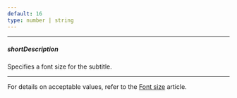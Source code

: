 ```yaml
---
default: 16
type: number | string
---
```

---
##### shortDescription
Specifies a font size for the subtitle.

---
For details on acceptable values, refer to the <a href="http://www.w3.org/TR/CSS21/fonts.html#propdef-font-size">Font size</a> article.